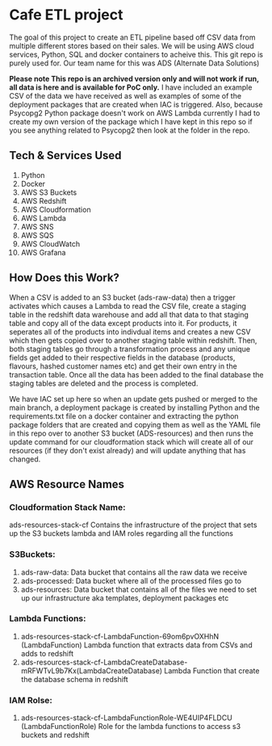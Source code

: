 # Cafe ETL project
The goal of this project to create an ETL pipeline based off CSV data from multiple different stores based on their sales. We will be using AWS cloud services, Python, SQL and docker containers to acheive this. This git repo is purely used for. Our team name for this was ADS (Alternate Data Solutions)

**Please note This repo is an archived version only and will not work if run, all data is here and is available for PoC only.**
I have included an example CSV of the data we have received as well as examples of some of the deployment packages that are created when IAC is triggered. Also, because Psycopg2 Python package doesn't work on AWS Lambda currently I had to create my own version of the package which I have kept in this repo so if you see anything related to Psycopg2 then look at the folder in the repo. 

## Tech & Services Used
1. Python
2. Docker
3. AWS S3 Buckets
4. AWS Redshift
5. AWS Cloudformation
6. AWS Lambda
7. AWS SNS
8. AWS SQS
9. AWS CloudWatch
10. AWS Grafana

## How Does this Work?

When a CSV is added to an S3 bucket (ads-raw-data) then a trigger activates which causes a Lambda to read the CSV file, create a staging table in the redshift data warehouse and add all that data to that staging table and copy all of the data except products into it. For products, it seperates all of the products into indivdual items and creates a new CSV which then gets copied over to another staging table within redshift. Then, both staging tables go through a transformation process and any unique fields get added to their respective fields in the database (products, flavours, hashed customer names etc) and get their own entry in the transaction table. Once all the data has been added to the final database the staging tables are deleted and the process is completed.

We have IAC set up here so when an update gets pushed or merged to the main branch, a deployment package is created by installing Python and the requirements.txt file on a docker container and extracting the python package folders that are created and copying them as well as the YAML file in this repo over to another S3 bucket (ADS-resources) and then runs the update command for our cloudformation stack which will create all of our resources (if they don't exist already) and will update anything that has changed.

## AWS Resource Names
### Cloudformation Stack Name:
ads-resources-stack-cf
Contains the infrastructure of the project that sets up the S3 buckets lambda and IAM roles regarding all the functions
### S3Buckets:
1. ads-raw-data: Data bucket that contains all the raw data we receive
2. ads-processed: Data bucket where all of the processed files go to
3. ads-resources: Data bucket that contains all of the files we need to set up our infrastructure aka templates, deployment packages etc
### Lambda Functions:
1. ads-resources-stack-cf-LambdaFunction-69om6pvOXHhN (LambdaFunction) Lambda function that extracts data from CSVs and adds to redshift
2. ads-resources-stack-cf-LambdaCreateDatabase-mRFWTvL9b7Kx(LambdaCreateDatabase) Lambda Function that create the database schema in redshift
### IAM Rolse:
1. ads-resources-stack-cf-LambdaFunctionRole-WE4UIP4FLDCU (LambdaFunctionRole) Role for the lambda functions to access s3 buckets and redshift
